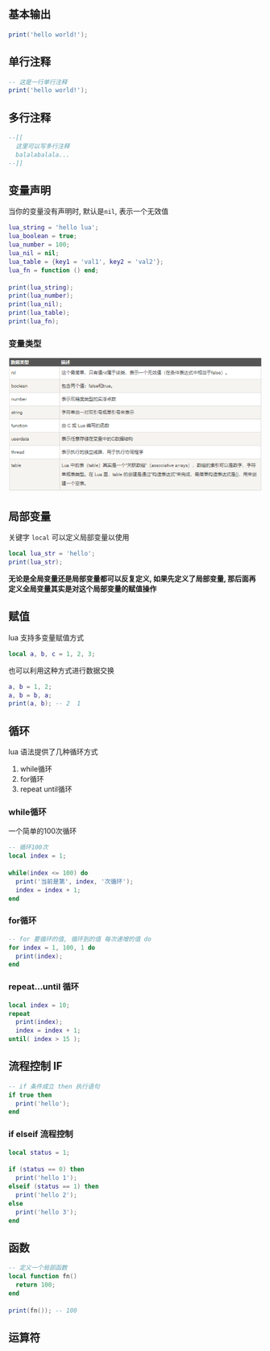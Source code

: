 ## 基本输出
``` lua
print('hello world!');
```

## 单行注释
```lua
-- 这是一行单行注释
print('hello world!');
```

## 多行注释
```lua
--[[
  这里可以写多行注释
  balalabalala...
--]]
```


## 变量声明
当你的变量没有声明时, 默认是`nil`, 表示一个无效值
```lua
lua_string = 'hello lua';
lua_boolean = true;
lua_number = 100;
lua_nil = nil;
lua_table = {key1 = 'val1', key2 = 'val2'};
lua_fn = function () end;

print(lua_string);
print(lua_number);
print(lua_nil);
print(lua_table);
print(lua_fn);
```

### 变量类型
![](./resources/bl.png)

## 局部变量
关键字 `local` 可以定义局部变量以使用
```lua
local lua_str = 'hello';
print(lua_str);
```
**无论是全局变量还是局部变量都可以反复定义, 如果先定义了局部变量, 那后面再定义全局变量其实是对这个局部变量的赋值操作**

## 赋值
lua 支持多变量赋值方式
```lua
local a, b, c = 1, 2, 3;
```
也可以利用这种方式进行数据交换
```lua
a, b = 1, 2;
a, b = b, a;
print(a, b); -- 2  1
```

## 循环
lua 语法提供了几种循环方式
1. while循环
2. for循环
3. repeat until循环

### while循环
一个简单的100次循环
```lua
-- 循环100次
local index = 1;

while(index <= 100) do
  print('当前是第', index, '次循环');
  index = index + 1;
end
```

### for循环
```lua
-- for 要循环的值, 循环到的值 每次递增的值 do
for index = 1, 100, 1 do
  print(index);
end
```


### repeat...until 循环
```lua
local index = 10;
repeat
  print(index);
  index = index + 1;
until( index > 15 );
```

## 流程控制 IF
```lua
-- if 条件成立 then 执行语句
if true then
  print('hello');
end
```

### if elseif 流程控制
```lua
local status = 1;

if (status == 0) then
  print('hello 1');
elseif (status == 1) then
  print('hello 2');
else
  print('hello 3');
end
```

## 函数
```lua
-- 定义一个局部函数
local function fn()
  return 100;
end

print(fn()); -- 100
```

## 运算符
